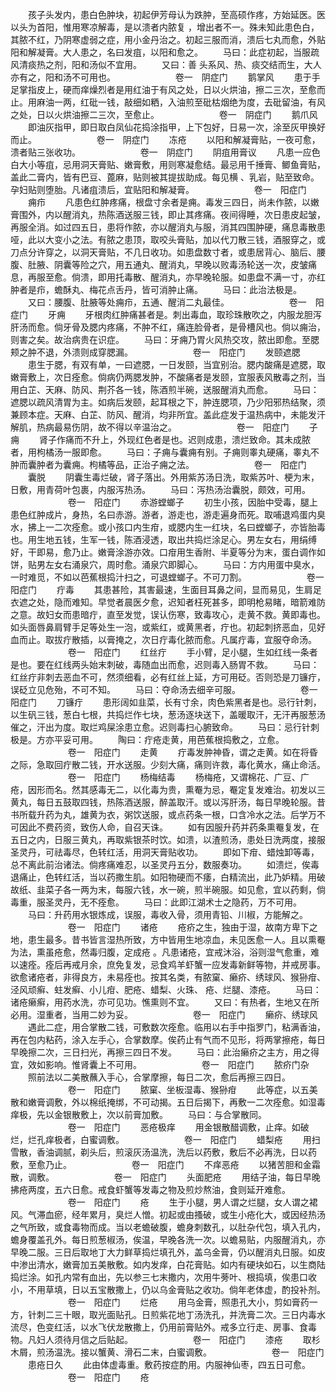 <!-- { "loadSidebar": true } -->
　　孩子头发内，患白色肿块，初起伊芳母认为跌肿，至高硕作疼，方始延医。医以头为首阳，惟用寒凉解毒，是以溃者内脓复 ，增出者不一。殊未知此患色白，其脓不红，乃阴寒虚弱之症，用小金丹治之。初起三服而消，溃后七丸而愈，外贴阳和解凝膏。大人患之，名曰发疽，以阳和愈之。
　　马曰：此症初起，当服疏风清痰热之剂，阳和汤似不宜用。
　　又曰：善 头系风、热、痰交结而生，大人亦有之，阳和汤不可用也。
　　
　　
　　卷一　阴症门
　　鹅掌风
　　患于手足掌指皮上，硬而痒燥烈者是用红油于有风之处，日以火烘油，擦二三次，至愈而止。用麻油一两，红砒一钱，敲细如粞，入油煎至砒枯烟绝为度，去砒留油，有风之处，日以火烘油擦二三次，至愈止。
　　
　　
　　卷一　阴症门
　　鹅爪风
　　即油灰指甲，即日取白凤仙花捣涂指甲，上下包好，日易一次，涂至灰甲换好而止。
　　
　　
　　卷一　阴症门
　　冻疮
　　以阳和解凝膏贴，一夜可愈，溃者贴三张收功。
　　
　　
　　卷一　阴症门
　　阴疽用膏议
　　凡患一应色白大小等疽，忌用洞天膏贴、嫩膏敷，用则寒凝愈结。最忌用千捶膏、鲫鱼膏贴，盖此二膏内，皆有巴豆、蓖麻，贴则被其提拔助成。每见横 、乳岩，贴至致命。孕妇贴则堕胎。凡诸疽溃后，宜贴阳和解凝膏。
　　
　　
　　卷一　阳症门
　　痈疖
　　凡患色红肿疼痛，根盘寸余者是痈。毒发三四日，尚未作脓，以嫩膏围外，内以醒消丸，热陈酒送服三钱，即止其疼痛。夜间得睡，次日患皮起皱，再服全消。如过四五日，患将作脓，亦以醒消丸与服，消其四围肿硬，痛息毒散患哑，此以大变小之法。有脓之患顶，取咬头膏贴，加以代刀散三钱，酒服穿之，或刀点分许穿之，以洞天膏贴，不几日收功。如患盘数寸者，或患居背心、脑后、腰腹、肚腋、阴囊等险之穴，用五通丸、醒消丸，早晚以败毒汤轮送一次，皮皱痛息，再服至愈。倘溃，即用托毒散、醒消丸，亦早晚轮服。如患盘不满一寸，亦红肿者是疖，蟾酥丸、梅花点舌丹，皆可消肿止痛。
　　马曰：此治法极是。
　　又曰：腰腹、肚腋等处痈疖，五通、醒消二丸最佳。
　　
　　
　　卷一　阳症门
　　牙痈
　　牙根肉红肿痛甚者是。刺出毒血，取珍珠散吹之，内服龙胆泻肝汤而愈。倘牙骨及腮内疼痛，不肿不红，痛连脸骨者，是骨槽风也。倘以痈治，则害之矣。故治病贵在识症。
　　马曰：牙痈乃胃火风热交攻，脓出即愈。至腮颊之肿不退，外溃则成穿腮漏。
　　
　　
　　卷一　阳症门
　　发颐遮腮
　　患生于腮，有双有单，一曰遮腮，一日发颐，当宜别治。腮内酸痛是遮腮，取嫩膏敷上，次日痊愈。倘病仍两腮发肿，不酸痛者是发颐，宜服表风散毒之剂，当用白芷、天麻、防风、荆芥各一钱，陈酒煎半碗，送服醒消丸而愈。
　　马曰：遮腮以疏风清胃为主。如病后发颐，起耳根之下，肿连腮项，乃少阳邪热结聚，须兼顾本症。天麻、白芷、防风、醒消，均非所宜。盖此症发于温热病中，未能发汗解肌，热病最易伤阴，故不得以辛温治之。
　　
　　
　　卷一　阳症门
　　子痈
　　肾子作痛而不升上，外现红色者是也。迟则成患，溃烂致命。其未成脓者，用枸橘汤一服即愈。
　　马曰：子痈与囊痈有别。子痈则睾丸硬痛，睾丸不肿而囊肿者为囊痈。枸橘等品，正治子痈之法。
　　
　　
　　卷一　阳症门
　　囊脱
　　阴囊生毒烂破，肾子落出。外用紫苏汤日洗，取紫苏叶、梗为末，日敷，用青荷叶包裹，内服泻热汤。
　　马曰：泻热汤治囊脱，颇效，可用。
　　
　　
　　卷一　阳症门
　　赤游螳螂子
　　初生小孩，因胎中受毒，腿上患色红肿成片，身热，名曰赤游。游者，游走也，游走遍身而死。取哺退鸡蛋内臭水，拂上一二次痊愈。或小孩口内生疳，或腮内生一红块，名曰螳螂子，亦皆胎毒也。用生地五钱，生军一钱，陈酒浸透，取出共捣烂涂足心。男左女右，用绢缚好，干即易，愈乃止。嫩膏涂游亦效。口疳用生香附、半夏等分为末，蛋白调作如饼，贴男左女右涌泉穴，周时愈。涌泉穴即脚心。
　　马曰：方内用蛋中臭水，一时难觅，不如以芭蕉根捣汁扫之，可退螳螂子。不可刀割。
　　
　　
　　卷一　阳症门
　　疔毒
　　其患甚险，其害最速，生面目耳鼻之间，显而易见，生肩足衣遮之处，隐而难知。早觉者晨医夕愈，迟知者枉死甚多，即明枪易睹，暗箭难防之意。故妇女而患暗疔，直至发觉，误认伤寒，致毒攻心，走黄不救。黄即毒也。如头面唇鼻肩臂手足等处生一泡，或紫红，或黄黑者，疔也。初起刺挤恶血，见好血而止。取拔疔散插，以膏掩之，次日疔毒化脓而愈。凡属疔毒，宜服夺命汤。
　　
　　
　　卷一　阳症门
　　红丝疔
　　手小臂，足小腿，生如红线一条者是也。要在红线两头始末刺破，毒随血出而愈，迟则毒入肠胃不救。
　　马曰：红丝疔非刺去恶血不可，然须细看，必有红丝上延，方可用砭。否则恐是刀镰疔，误砭立见危殆，不可不知。
　　马曰：夺命汤去细辛可服。
　　
　　
　　卷一　阳症门
　　刀镰疔
　　患形阔如韭菜，长有寸余，肉色紫黑者是也。忌行针刺，以生矾三钱，葱白七根，共捣烂作七块，葱汤逐块送下，盖暖取汗，无汗再服葱汤催之，汗出为度。取烂鸡屎涂患立愈。迟则毒扫心腑致命。
　　马曰：忌行针刺极是。方亦平妥可用。
　　陶曰：疔疮走黄，用芭蕉根捣敷之，立愈。
　　
　　
　　卷一　阳症门
　　走黄
　　疔毒发肿神昏，谓之走黄。如在将昏之际，急取回疔散二钱，开水送服。少刻大痛，痛则许救，毒化黄水，痛止命活。
　　
　　
　　卷一　阳症门
　　杨梅结毒
　　杨梅疮，又谓棉花、广豆、广疮，因形而名。然其感毒无二，以化毒为贵，熏罨为忌，罨定复发难治。初发以三黄丸，每日五鼓取四钱，热陈酒送服，醉盖取汗。或以泻肝汤，每日早晚轮服。昔书所载升药为丸，雄黄为衣，粥饮送服，或点药条一根，口含冷水之法。后学万不可因此不费药资，致伤人命，自召天诛。
　　如有因服升药并药条熏罨复发，在五日之内，日服三黄丸，再取紫银茶时饮。如溃，以渣煎汤，患处日洗两度，接服圣灵丹，可祛毒尽，色转红活，用洞天膏贴收功。
　　即如下疳、蜡烛卸等毒，总不离此前治诸法。倘疼痛难忍，以圣灵丹五分，数服奏功。
　　如溃烂，俟毒退痛止，色转红活，当以药撒生肌。如阳物硬而不痿，白精流出，此乃妒精。用破故纸、韭菜子各一两为末，每服六钱，水一碗，煎半碗服。如见愈，宜以药剩，倘毒重，服圣灵丹，无不痊愈。
　　马曰：此即江湖术士之隐药，万不可用。
　　马曰：升药用水银炼成，误服，毒收入骨，须用青铅、川椒，方能解之。
　　
　　
　　卷一　阳症门
　　诸疮
　　疮疥之生，独由于湿，故南方卑下之地，患生最多。昔书皆言湿热所致，方中皆用生地凉血，未见医愈一人。且以熏罨为法，熏虽疮愈，然毒归腹，定成疮 。凡患诸疮，宜戒沐浴，浴则湿气愈重，难以速痊。痊后再戒月余，庶免复发，忌食鸡羊虾蟹一应发毒新鲜等物，并戒房事。欲愈诸疮者，非得良方，未易痊也。按其名类，有脓窠、癞疥、绣球风、猴狲疳、泾风顽癣、蛀发癣、小儿疳、肥疮、蜡梨、火珠、 疮、烂腿、漆疮。
　　马曰：诸疮癞癣，用药水洗，亦可见功。憔熏则不宜。
　　又曰：有热者，生地又在所必用。湿重者，当用二妙为妥。
　　
　　
　　卷一　阳症门
　　癞疥、绣球风
　　遇此二症，用合掌散二钱，可敷数次痊愈。临用以右手中指罗门，粘满香油，再在包内粘药，涂入左手心，合掌数摩。俟药止有气而不见形，将两掌擦疮，每日早晚擦二次，三日扫光，再擦三四日不发。
　　马曰：此治癞疥之主方，用之得宜，效如影响。惟肾囊上不可用。
　　
　　
　　卷一　阳症门
　　脓疥门杂
　　照前法以二美散蘸入手心，合掌摩擦，每日二次，愈后再擦三四日。
　　
　　
　　卷一　阳症门
　　脓窠、坐板湿毒、猴狲疳
　　此等症，以五美散和嫩膏调敷，外以棉纸掩绑，不可动揭。五日后揭下，再敷一二次痊愈。如湿毒痒极，先以金银散敷上，次以前膏加敷。
　　马曰：与合掌散同。
　　
　　
　　卷一　阳症门
　　恶疮极痒
　　用金银散醋调敷，止痒。如破烂，烂孔痒极者，白蜜调敷。
　　
　　
　　卷一　阳症门
　　蜡梨疮
　　用扫雪散，香油调腻，剃头后，煎滚灰汤温洗，洗后以药敷，敷后不必再洗，日以药敷，至愈乃止。
　　
　　
　　卷一　阳症门
　　不痒恶疮
　　以猪苦胆和金霜散，调敷。
　　
　　
　　卷一　阳症门
　　头面肥疮
　　用结子油，每日早晚拂疮两度，五六日愈。戒食虾蟹等发毒之物及煎炒熬油，食则延开难愈。
　　
　　
　　卷一　阳症门
　　疮
　　生于小腿，男人谓之烂腿，女人谓之裙风。气滞血瘀，经年累月，臭烂人憎。初起或由搔破，或生小疮化大，或因经热汤之气所致，或食毒物而成。当以老蟾破腹，蟾身刺数孔，以肚杂代包，填入孔内，蟾身覆盖孔外。每日煎葱椒汤，俟温，早晚各洗一次。以蟾易贴，内服醒消丸，亦早晚二服。三日后取地丁大力鲜草捣烂填孔外，盖乌金膏，仍以醒消丸日服。如皮中渗出清水，嫩膏加五美散敷。如内发痒，白花膏贴。如内有硬块如石，以生商陆捣烂涂。如孔内常有血出，先以参三七末撒内，次用牛蒡叶、根捣填，俟患口收小，不用草填，日以五宝散撒上，仍以乌金膏贴之收功。倘年老体虚，酌投补剂。
　　
　　
　　卷一　阳症门
　　烂疮
　　用乌金膏，照患孔大小，剪如膏药一方，针刺二三十眼，取光面贴孔。日煎紫花地丁汤洗孔，并洗膏二次。三日内毒水流尽，色变红活，以水飞伏龙散撒上，仍用前膏贴外。戒多立行走、房事、食毒物。凡妇人须待月信之后贴起。
　　
　　
　　卷一　阳症门
　　漆疮
　　取杉木屑，煎汤温洗。接以蟹黄、滑石二末，白蜜调敷。
　　
　　
　　卷一　阳症门
　　患疮日久
　　此由体虚毒重。敷药按症酌用。内服神仙枣，四五日可愈。
　　
　　
　　卷一　阳症门
　　疮
